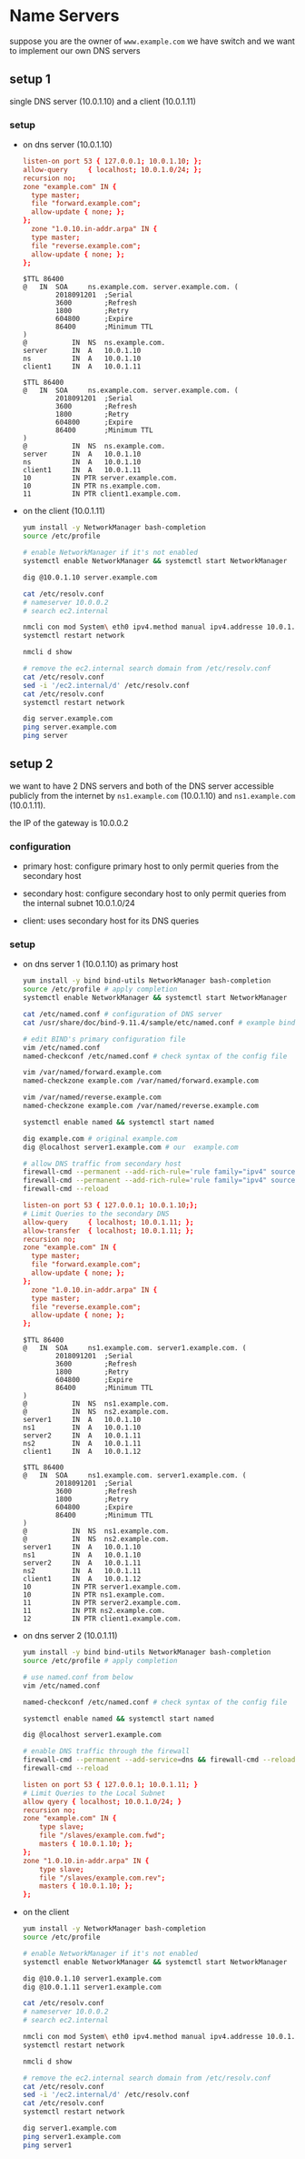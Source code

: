 # Name Servers

suppose you are the owner of `www.example.com` we have switch and we want to implement our own DNS servers

## setup 1

single DNS server (10.0.1.10) and a client (10.0.1.11)

### setup

- on dns server (10.0.1.10)

  ``` /etc/named.conf
  listen-on port 53 { 127.0.0.1; 10.0.1.10; };
  allow-query     { localhost; 10.0.1.0/24; };
  recursion no;
  zone "example.com" IN {
    type master;
    file "forward.example.com";
    allow-update { none; };
  };
    zone "1.0.10.in-addr.arpa" IN {
    type master;
    file "reverse.example.com";
    allow-update { none; };
  };
  ```

  ``` /var/named/forward.example.com
  $TTL 86400
  @   IN  SOA     ns.example.com. server.example.com. (
          2018091201  ;Serial
          3600        ;Refresh
          1800        ;Retry
          604800      ;Expire
          86400       ;Minimum TTL
  )
  @           IN  NS  ns.example.com.
  server      IN  A   10.0.1.10
  ns          IN  A   10.0.1.10
  client1     IN  A   10.0.1.11
  ```

  ``` /var/named/reverse.example.com
  $TTL 86400
  @   IN  SOA     ns.example.com. server.example.com. (
          2018091201  ;Serial
          3600        ;Refresh
          1800        ;Retry
          604800      ;Expire
          86400       ;Minimum TTL
  )
  @           IN  NS  ns.example.com.
  server      IN  A   10.0.1.10
  ns          IN  A   10.0.1.10
  client1     IN  A   10.0.1.11
  10          IN PTR server.example.com.
  10          IN PTR ns.example.com.
  11          IN PTR client1.example.com.
  ```

- on the client (10.0.1.11)

  ``` bash
  yum install -y NetworkManager bash-completion
  source /etc/profile

  # enable NetworkManager if it's not enabled
  systemctl enable NetworkManager && systemctl start NetworkManager

  dig @10.0.1.10 server.example.com

  cat /etc/resolv.conf
  # nameserver 10.0.0.2
  # search ec2.internal

  nmcli con mod System\ eth0 ipv4.method manual ipv4.addresse 10.0.1.11/24 ipv4.gateway 10.0.1.1 ipv4.dns 10.0.1.10 ipv4.dns-search example.com
  systemctl restart network

  nmcli d show

  # remove the ec2.internal search domain from /etc/resolv.conf
  cat /etc/resolv.conf
  sed -i '/ec2.internal/d' /etc/resolv.conf
  cat /etc/resolv.conf
  systemctl restart network

  dig server.example.com
  ping server.example.com
  ping server
  ```

## setup 2

we want to have 2 DNS servers and both of the DNS server accessible publicly from the internet by `ns1.example.com` (10.0.1.10) and `ns1.example.com` (10.0.1.11).

the IP of the gateway is 10.0.0.2

### configuration

- primary host: configure primary host to only permit queries from the secondary host

- secondary host: configure secondary host to only permit queries from the internal subnet 10.0.1.0/24

- client: uses secondary host for its DNS queries

### setup

- on dns server 1 (10.0.1.10) as primary host

  ``` bash
  yum install -y bind bind-utils NetworkManager bash-completion
  source /etc/profile # apply completion
  systemctl enable NetworkManager && systemctl start NetworkManager

  cat /etc/named.conf # configuration of DNS server
  cat /usr/share/doc/bind-9.11.4/sample/etc/named.conf # example bind

  # edit BIND's primary configuration file
  vim /etc/named.conf
  named-checkconf /etc/named.conf # check syntax of the config file

  vim /var/named/forward.example.com
  named-checkzone example.com /var/named/forward.example.com

  vim /var/named/reverse.example.com
  named-checkzone example.com /var/named/reverse.example.com

  systemctl enable named && systemctl start named

  dig example.com # original example.com
  dig @localhost server1.example.com # our  example.com

  # allow DNS traffic from secondary host
  firewall-cmd --permanent --add-rich-rule='rule family="ipv4" source address="10.0.1.11" destination address=10.0.1.10 port port=53 protocol=tcp accept'
  firewall-cmd --permanent --add-rich-rule='rule family="ipv4" source address="10.0.1.11" destination address=10.0.1.10 port port=53 protocol=udp accept'
  firewall-cmd --reload
  ```

  ``` /etc/named.conf
  listen-on port 53 { 127.0.0.1; 10.0.1.10;};
  # Limit Queries to the secondary DNS
  allow-query     { localhost; 10.0.1.11; };
  allow-transfer  { localhost; 10.0.1.11; };
  recursion no;
  zone "example.com" IN {
    type master;
    file "forward.example.com";
    allow-update { none; };
  };
    zone "1.0.10.in-addr.arpa" IN {
    type master;
    file "reverse.example.com";
    allow-update { none; };
  };
  ```

  ``` /var/named/forward.example.com
  $TTL 86400
  @   IN  SOA     ns1.example.com. server1.example.com. (
          2018091201  ;Serial
          3600        ;Refresh
          1800        ;Retry
          604800      ;Expire
          86400       ;Minimum TTL
  )
  @           IN  NS  ns1.example.com.
  @           IN  NS  ns2.example.com.
  server1     IN  A   10.0.1.10
  ns1         IN  A   10.0.1.10
  server2     IN  A   10.0.1.11
  ns2         IN  A   10.0.1.11
  client1     IN  A   10.0.1.12
  ```

  ``` /var/named/reverse.example.com
  $TTL 86400
  @   IN  SOA     ns1.example.com. server1.example.com. (
          2018091201  ;Serial
          3600        ;Refresh
          1800        ;Retry
          604800      ;Expire
          86400       ;Minimum TTL
  )
  @           IN  NS  ns1.example.com.
  @           IN  NS  ns2.example.com.
  server1     IN  A   10.0.1.10
  ns1         IN  A   10.0.1.10
  server2     IN  A   10.0.1.11
  ns2         IN  A   10.0.1.11
  client1     IN  A   10.0.1.12
  10          IN PTR server1.example.com.
  10          IN PTR ns1.example.com.
  11          IN PTR server2.example.com.
  11          IN PTR ns2.example.com.
  12          IN PTR client1.example.com.
  ```

- on dns server 2 (10.0.1.11)

  ``` bash
  yum install -y bind bind-utils NetworkManager bash-completion
  source /etc/profile # apply completion

  # use named.conf from below
  vim /etc/named.conf

  named-checkconf /etc/named.conf # check syntax of the config file

  systemctl enable named && systemctl start named

  dig @localhost server1.example.com

  # enable DNS traffic through the firewall
  firewall-cmd --permanent --add-service=dns && firewall-cmd --reload
  firewall-cmd --reload
  ```

  ``` /etc/named.conf
  listen on port 53 { 127.0.0.1; 10.0.1.11; }
  # Limit Queries to the Local Subnet
  allow qyery { localhost; 10.0.1.0/24; }
  recursion no;
  zone "example.com" IN {
      type slave;
      file "/slaves/example.com.fwd";
      masters { 10.0.1.10; };
  };
  zone "1.0.10.in-addr.arpa" IN {
      type slave;
      file "/slaves/example.com.rev";
      masters { 10.0.1.10; };
  };
  ```

- on the client

  ``` bash
  yum install -y NetworkManager bash-completion
  source /etc/profile

  # enable NetworkManager if it's not enabled
  systemctl enable NetworkManager && systemctl start NetworkManager

  dig @10.0.1.10 server1.example.com
  dig @10.0.1.11 server1.example.com

  cat /etc/resolv.conf
  # nameserver 10.0.0.2
  # search ec2.internal

  nmcli con mod System\ eth0 ipv4.method manual ipv4.addresse 10.0.1.12/24 ipv4.gateway 10.0.1.1 ipv4.dns 10.0.1.10 ipv4.dns-search example.com
  systemctl restart network

  nmcli d show

  # remove the ec2.internal search domain from /etc/resolv.conf
  cat /etc/resolv.conf
  sed -i '/ec2.internal/d' /etc/resolv.conf
  cat /etc/resolv.conf
  systemctl restart network

  dig server1.example.com
  ping server1.example.com
  ping server1
  ```
